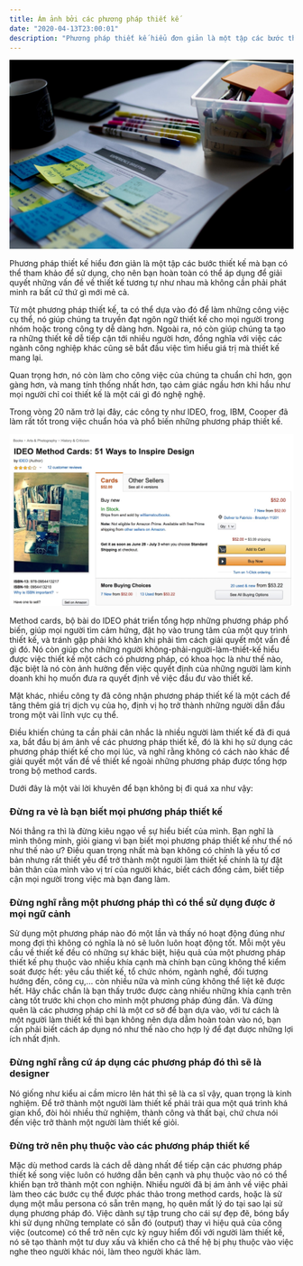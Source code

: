 ```yaml
---
title: Ám ảnh bởi các phương pháp thiết kế
date: "2020-04-13T23:00:01"
description: "Phương pháp thiết kế hiểu đơn giản là một tập các bước thiết kế mà bạn có thể tham khảo để sử dụng, cho nên bạn hoàn toàn có thể áp dụng để giải quyết những vấn đề về thiết kế tương tự như nhau mà không cần phải phát minh ra bất cứ thứ gì mới mẻ cả."
---
```


![](./images/cover.jpeg)

Phương pháp thiết kế hiểu đơn giản là một tập các bước thiết kế mà bạn có thể tham khảo để sử dụng, cho nên bạn hoàn toàn có thể áp dụng để giải quyết những vấn đề về thiết kế tương tự như nhau mà không cần phải phát minh ra bất cứ thứ gì mới mẻ cả.

Từ một phương pháp thiết kế, ta có thể dựa vào đó để làm những công việc cụ thể, nó giúp chúng ta truyền đạt ngôn ngữ thiết kế cho mọi người trong nhóm hoặc trong công ty dễ dàng hơn. Ngoài ra, nó còn giúp chúng ta tạo ra những thiết kế dễ tiếp cận tới nhiều người hơn, đồng nghĩa với việc các ngành công nghiệp khác cũng sẽ bắt đầu việc tìm hiểu giá trị mà thiết kế mang lại.

Quan trọng hơn, nó còn làm cho công việc của chúng ta chuẩn chỉ hơn, gọn gàng hơn, và mang tính thống nhất hơn, tạo cảm giác ngầu hơn khi hầu như mọi người chỉ coi thiết kế là một cái gì đó nghệ nghệ.

Trong vòng 20 năm trở lại đây,  các công ty như IDEO, frog, IBM, Cooper đã làm rất tốt trong việc chuẩn hóa và phổ biến những phương pháp thiết kế.

![](./images/ideo.jpeg)

Method cards, bộ bài do IDEO phát triển tổng hợp những phương pháp phổ biến, giúp mọi người tìm cảm hứng, đặt họ vào trung tâm của một quy trình thiết kế, và tránh gặp phải khó khăn khi phải tìm cách giải quyết một vấn đề gì đó. Nó còn giúp cho những người không-phải-người-làm-thiết-kế hiểu được việc thiết kế một cách có phương pháp, có khoa học là như thế nào, đặc biệt là nó còn ảnh hưởng đến việc quyết định của những người làm kinh doanh khi họ muốn đưa ra quyết định về việc đầu đư vào thiết kế.

Mặt khác, nhiều công ty đã công nhận phương pháp thiết kế là một cách để tăng thêm giá trị dịch vụ của họ, định vị họ trở thành những người dẫn đầu trong một vài lĩnh vực cụ thể.

Điều khiến chúng ta cần phải cân nhắc là nhiều người làm thiết kế đã đi quá xa, bắt đầu bị ám ảnh về các phương pháp thiết kế, đó là khi họ sử dụng các phương pháp thiết kế cho mọi lúc, và nghĩ rằng không có cách nào khác để giải quyết một vấn đề về thiết kế ngoài những phương pháp được tổng hợp trong bộ method cards.

Dưới đây là một vài lời khuyên để bạn không bị đi quá xa như vậy:

### Đừng ra vẻ là bạn biết mọi phương pháp thiết kế

Nói thẳng ra thì là đừng kiêu ngạo về sự hiểu biết của mình. Bạn nghĩ là mình thông minh, giỏi giang vì bạn biết mọi phương pháp thiết kế như thế nó như thế nào ư? Điều quan trọng nhất mà bạn không có chính là yếu tố cơ bản nhưng rất thiết yếu để trở thành một người làm thiết kế chính là tự đặt bản thân của mình vào vị trí của người khác, biết cách đồng cảm, biết tiếp cận mọi người trong việc mà bạn đang làm.

### Đừng nghĩ rằng một phương pháp thì có thể sử dụng được ở mọi ngữ cảnh

Sử dụng một phương pháp nào đó một lần và thấy nó hoạt động đúng như mong đợi thì không có nghĩa là nó sẽ luôn luôn hoạt động tốt. Mỗi một yêu cầu về thiết kế đều có những sự khác biệt, hiệu quả của một phương pháp thiết kế phụ thuộc vào nhiều khía cạnh mà chính bạn cũng không thể kiểm soát được hết: yêu cầu thiết kế, tổ chức nhóm, ngành nghề, đối tượng hướng đến, công cụ,... còn nhiều nữa và mình cũng không thể liệt kê được hết. Hãy chắc chắn là bạn thấy trước được càng nhiều những khía cạnh trên càng tốt trước khi chọn cho mình một phương pháp đúng đắn. Và đừng quên là các phương pháp chỉ là một cơ sở để bạn dựa vào, với tư cách là một người làm thiết kế thì bạn không nên dựa dẫm hoàn toàn vào nó, bạn cần phải biết cách áp dụng nó như thế nào cho hợp lý để đạt được những lợi ích nhất định.

### Đừng nghĩ rằng cứ áp dụng các phương pháp đó thì sẽ là designer

Nó giống như kiểu ai cầm micro lên hát thì sẽ là ca sĩ vậy, quan trọng là kinh nghiệm. Để trở thành một người làm thiết kế phải trải qua một quá trình khá gian khổ, đòi hỏi nhiều thử nghiệm, thành công và thất bại, chứ chưa nói đến việc trở thành một người làm thiết kế giỏi.

### Đừng trở nên phụ thuộc vào các phương pháp thiết kế

Mặc dù method cards là cách dễ dàng nhất để tiếp cận các phương pháp thiết kế song việc luôn có hướng dẫn bên cạnh và phụ thuộc vào nó có thể khiến bạn trở thành một con nghiện. Nhiều người đã bị ám ảnh về việc phải làm theo các bước cụ thể được phác thảo trong method cards, hoặc là sử dụng một mẫu persona có sẵn trên mạng, họ quên mất lý do tại sao lại sử dụng phương pháp đó. Việc dành sự tập trung cho cái sự đẹp đẽ, bóng bẩy khi sử dụng những template có sẵn đó (output) thay vì hiệu quả của công việc (outcome) có thể trở nên cực kỳ nguy hiểm đối với người làm thiết kế, nó sẽ tạo thành một tư duy xấu và khiến cho cả thế hệ bị phụ thuộc vào việc nghe theo người khác nói, làm theo người khác làm.